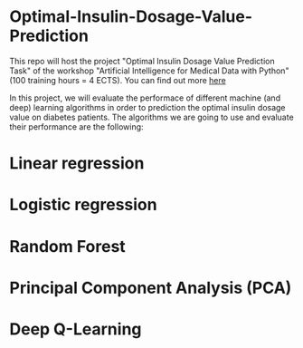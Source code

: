 # Optimal-Insulin-Dosage-Value-Prediction
This repo will host the project "Optimal Insulin Dosage Value Prediction Task" of the workshop "Artificial Intelligence for Medical Data with Python" (100 training hours = 4 ECTS). You can find out more [here](https://kedivim.aegean.gr/epimorfotikaview/course.php?c=96ae7adc7ac5e5b6777f84a75e582934a030a806)

In this project, we will evaluate the performace of different machine (and deep) learning algorithms in order to prediction the optimal insulin dosage value on diabetes patients. 
The algorithms we are going to use and evaluate their performance are the following:
# Linear regression
# Logistic regression
# Random Forest
# Principal Component Analysis (PCA)
# Deep Q-Learning
